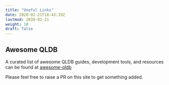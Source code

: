 ```yaml
---
title: "Useful Links"
date: 2020-02-21T18:43:19Z
lastmod: 2020-02-21
weight: 10
draft: false
---
```


## Awesome QLDB

A curated list of awesome QLDB guides, development tools, and resources can be found at [awesome-qldb](https://github.com/mlewis7127/awesome-qldb)

Please feel free to raise a PR on this site to get something added.